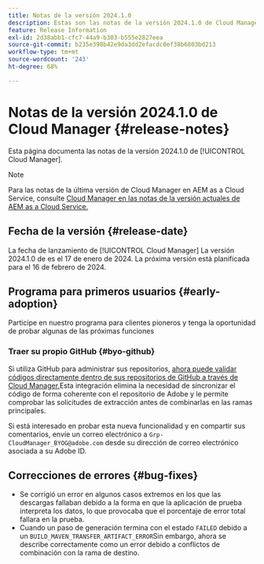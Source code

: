 ```yaml
---
title: Notas de la versión 2024.1.0
description: Estas son las notas de la versión 2024.1.0 de Cloud Manager.
feature: Release Information
exl-id: 2d38abb1-cfc7-44a9-b303-b555e2827eea
source-git-commit: b235e398b42e9da3dd2efacdc0ef38b6803bd213
workflow-type: tm+mt
source-wordcount: '243'
ht-degree: 68%

---
```



# Notas de la versión 2024.1.0 de Cloud Manager {#release-notes}

Esta página documenta las notas de la versión 2024.1.0 de [!UICONTROL Cloud Manager].

>[!NOTE]
>
>Para las notas de la última versión de Cloud Manager en AEM as a Cloud Service, consulte [Cloud Manager en las notas de la versión actuales de AEM as a Cloud Service.](https://experienceleague.adobe.com/docs/experience-manager-cloud-service/content/implementing/using-cloud-manager/release-notes-cloud-manager/release-notes-cm-current.html?lang=es)

## Fecha de la versión {#release-date}

La fecha de lanzamiento de [!UICONTROL Cloud Manager] La versión 2024.1.0 de es el 17 de enero de 2024. La próxima versión está planificada para el 16 de febrero de 2024.

## Programa para primeros usuarios {#early-adoption}

Participe en nuestro programa para clientes pioneros y tenga la oportunidad de probar algunas de las próximas funciones

### Traer su propio GitHub {#byo-github}

Si utiliza GitHub para administrar sus repositorios, [ahora puede validar códigos directamente dentro de sus repositorios de GitHub a través de Cloud Manager.](/help/managing-code/byo-github.md)Esta integración elimina la necesidad de sincronizar el código de forma coherente con el repositorio de Adobe y le permite comprobar las solicitudes de extracción antes de combinarlas en las ramas principales.

Si está interesado en probar esta nueva funcionalidad y en compartir sus comentarios, envíe un correo electrónico a `Grp-CloudManager_BYOG@adobe.com` desde su dirección de correo electrónico asociada a su Adobe ID.

## Correcciones de errores {#bug-fixes}

* Se corrigió un error en algunos casos extremos en los que las descargas fallaban debido a la forma en que la aplicación de prueba interpreta los datos, lo que provocaba que el porcentaje de error total fallara en la prueba.
* Cuando un paso de generación termina con el estado `FAILED` debido a un `BUILD_MAVEN_TRANSFER_ARTIFACT_ERROR`Sin embargo, ahora se describe correctamente como un error debido a conflictos de combinación con la rama de destino.
